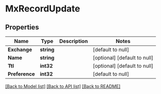 # MxRecordUpdate

## Properties
Name | Type | Description | Notes
------------ | ------------- | ------------- | -------------
**Exchange** | **string** |  | [default to null]
**Name** | **string** |  | [optional] [default to null]
**Ttl** | **int32** |  | [optional] [default to null]
**Preference** | **int32** |  | [default to null]

[[Back to Model list]](../README.md#documentation-for-models) [[Back to API list]](../README.md#documentation-for-api-endpoints) [[Back to README]](../README.md)



